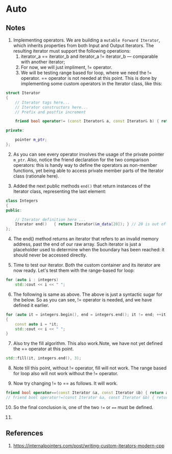 # Auto

## Notes

1. Implementing operators. We are building a `mutable Forward Iterator`, which inherits properties from both Input and Output Iterators. The resulting iterator must support the following operations:
    1.  iterator_a == iterator_b and iterator_a != iterator_b — comparable with another iterator;
    2.  For now, we will just impliment, != operator. 
    3.  We will be testing range based for loop, where we need the != operator. == operator is not needed at this point. 
This is done by implementing some custom operators in the Iterator class, like this:

```cpp
struct Iterator 
{
    // Iterator tags here...
    // Iterator constructors here...
    // Prefix and postfix increment

    friend bool operator!= (const Iterator& a, const Iterator& b) { return a.m_ptr != b.m_ptr; };     

private:

    pointer m_ptr;
};
```

2. As you can see every operator involves the usage of the private pointer `m_ptr`. Also, notice the friend declaration for the two comparison operators: this is handy way to define the operators as non-member functions, yet being able to access private member parts of the Iterator class (rationale here).

3. Added the next public methods `end()` that return instances of the Iterator class, representing the last element:

```cpp
class Integers
{
public:

    // Iterator definition here ...
    Iterator end()   { return Iterator(&m_data[20]); } // 20 is out of bounds
};
```

4.  The end() method returns an iterator that refers to an invalid memory address, past the end of our raw array. Such iterator is just a placeholder used to determine when the boundary has been reached: it should never be accessed directly.

5.  Time to test our iterator. Both the custom container and its iterator are now ready. Let's test them with the range-based for loop:

```cpp
for (auto i : integers)
    std::cout << i << " ";
```

6. The following is same as above. The above is just a syntactic sugar for the below. So as you can see, != operator is needed, and we have defined it earlier.

```cpp
for (auto it = integers.begin(), end = integers.end(); it != end; ++it)
{
    const auto i = *it;
    std::cout << i << " ";
}
```

7. Also try the fill algorithm. This also work.Note, we have not yet defined the == operator at this point. 

```cpp
std::fill(it, integers.end(), 3);
```

8. Note till this point, without != operator, fill will not work. The range based for loop also will not work without the != operator.

9. Now try changing != to == as follows. It will work.

```cpp        
friend bool operator==(const Iterator &a, const Iterator &b) { return a.m_ptr == b.m_ptr; };
// friend bool operator!=(const Iterator &a, const Iterator &b) { return a.m_ptr != b.m_ptr; };
```

10. So the final conclusion is, one of the two `!=` or `==` must be defined.

11. 

## References

1. https://internalpointers.com/post/writing-custom-iterators-modern-cpp


